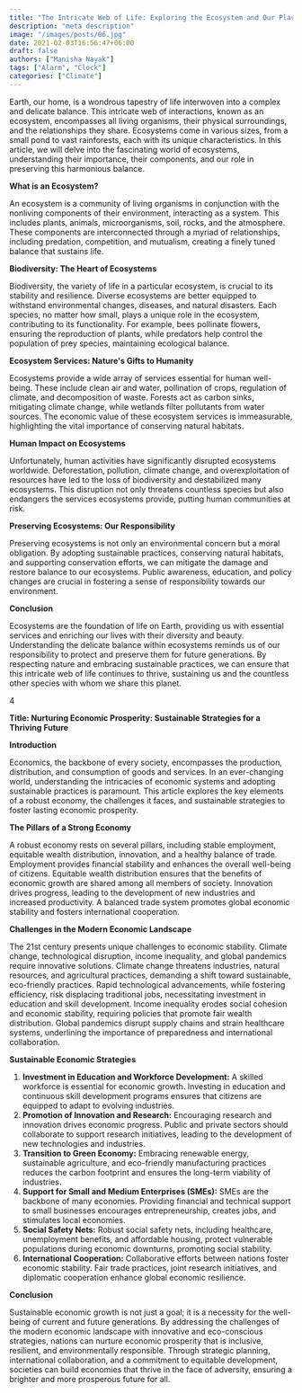 ```yaml
---
title: "The Intricate Web of Life: Exploring the Ecosystem and Our Place Within It"
description: "meta description"
image: "/images/posts/06.jpg"
date: 2021-02-03T16:56:47+06:00
draft: false
authors: ["Manisha Nayak"]
tags: ["Alarm", "Clock"]
categories: ["Climate"]
---
```


Earth, our home, is a wondrous tapestry of life interwoven into a complex and delicate balance. This intricate web of interactions, known as an ecosystem, encompasses all living organisms, their physical surroundings, and the relationships they share. Ecosystems come in various sizes, from a small pond to vast rainforests, each with its unique characteristics. In this article, we will delve into the fascinating world of ecosystems, understanding their importance, their components, and our role in preserving this harmonious balance.

**What is an Ecosystem?**

An ecosystem is a community of living organisms in conjunction with the nonliving components of their environment, interacting as a system. This includes plants, animals, microorganisms, soil, rocks, and the atmosphere. These components are interconnected through a myriad of relationships, including predation, competition, and mutualism, creating a finely tuned balance that sustains life.

**Biodiversity: The Heart of Ecosystems**

Biodiversity, the variety of life in a particular ecosystem, is crucial to its stability and resilience. Diverse ecosystems are better equipped to withstand environmental changes, diseases, and natural disasters. Each species, no matter how small, plays a unique role in the ecosystem, contributing to its functionality. For example, bees pollinate flowers, ensuring the reproduction of plants, while predators help control the population of prey species, maintaining ecological balance.

**Ecosystem Services: Nature's Gifts to Humanity**

Ecosystems provide a wide array of services essential for human well-being. These include clean air and water, pollination of crops, regulation of climate, and decomposition of waste. Forests act as carbon sinks, mitigating climate change, while wetlands filter pollutants from water sources. The economic value of these ecosystem services is immeasurable, highlighting the vital importance of conserving natural habitats.

**Human Impact on Ecosystems**

Unfortunately, human activities have significantly disrupted ecosystems worldwide. Deforestation, pollution, climate change, and overexploitation of resources have led to the loss of biodiversity and destabilized many ecosystems. This disruption not only threatens countless species but also endangers the services ecosystems provide, putting human communities at risk.

**Preserving Ecosystems: Our Responsibility**

Preserving ecosystems is not only an environmental concern but a moral obligation. By adopting sustainable practices, conserving natural habitats, and supporting conservation efforts, we can mitigate the damage and restore balance to our ecosystems. Public awareness, education, and policy changes are crucial in fostering a sense of responsibility towards our environment.

**Conclusion**

Ecosystems are the foundation of life on Earth, providing us with essential services and enriching our lives with their diversity and beauty. Understanding the delicate balance within ecosystems reminds us of our responsibility to protect and preserve them for future generations. By respecting nature and embracing sustainable practices, we can ensure that this intricate web of life continues to thrive, sustaining us and the countless other species with whom we share this planet.

4

**Title: Nurturing Economic Prosperity: Sustainable Strategies for a Thriving Future**

**Introduction**

Economics, the backbone of every society, encompasses the production, distribution, and consumption of goods and services. In an ever-changing world, understanding the intricacies of economic systems and adopting sustainable practices is paramount. This article explores the key elements of a robust economy, the challenges it faces, and sustainable strategies to foster lasting economic prosperity.

**The Pillars of a Strong Economy**

A robust economy rests on several pillars, including stable employment, equitable wealth distribution, innovation, and a healthy balance of trade. Employment provides financial stability and enhances the overall well-being of citizens. Equitable wealth distribution ensures that the benefits of economic growth are shared among all members of society. Innovation drives progress, leading to the development of new industries and increased productivity. A balanced trade system promotes global economic stability and fosters international cooperation.

**Challenges in the Modern Economic Landscape**

The 21st century presents unique challenges to economic stability. Climate change, technological disruption, income inequality, and global pandemics require innovative solutions. Climate change threatens industries, natural resources, and agricultural practices, demanding a shift toward sustainable, eco-friendly practices. Rapid technological advancements, while fostering efficiency, risk displacing traditional jobs, necessitating investment in education and skill development. Income inequality erodes social cohesion and economic stability, requiring policies that promote fair wealth distribution. Global pandemics disrupt supply chains and strain healthcare systems, underlining the importance of preparedness and international collaboration.

**Sustainable Economic Strategies**

1. **Investment in Education and Workforce Development:** A skilled workforce is essential for economic growth. Investing in education and continuous skill development programs ensures that citizens are equipped to adapt to evolving industries.
2. **Promotion of Innovation and Research:** Encouraging research and innovation drives economic progress. Public and private sectors should collaborate to support research initiatives, leading to the development of new technologies and industries.
3. **Transition to Green Economy:** Embracing renewable energy, sustainable agriculture, and eco-friendly manufacturing practices reduces the carbon footprint and ensures the long-term viability of industries.
4. **Support for Small and Medium Enterprises (SMEs):** SMEs are the backbone of many economies. Providing financial and technical support to small businesses encourages entrepreneurship, creates jobs, and stimulates local economies.
5. **Social Safety Nets:** Robust social safety nets, including healthcare, unemployment benefits, and affordable housing, protect vulnerable populations during economic downturns, promoting social stability.
6. **International Cooperation:** Collaborative efforts between nations foster economic stability. Fair trade practices, joint research initiatives, and diplomatic cooperation enhance global economic resilience.

**Conclusion**

Sustainable economic growth is not just a goal; it is a necessity for the well-being of current and future generations. By addressing the challenges of the modern economic landscape with innovative and eco-conscious strategies, nations can nurture economic prosperity that is inclusive, resilient, and environmentally responsible. Through strategic planning, international collaboration, and a commitment to equitable development, societies can build economies that thrive in the face of adversity, ensuring a brighter and more prosperous future for all.
